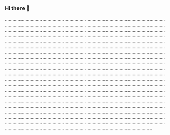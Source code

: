 ### Hi there 👋

..................................................................................................................................................................................................................................................................................................................................................................................................................................................................................................................................................................................................................................................................................................................................................................................................................................................................................................................................................................................................................................................................................................................................................................................................................................................................................................................................................................................................................................................................................................................................................................................................................................................................................................................................................................................................................................................................................................................................................................................................................................................................................................................................................................................................................................................................................................................................................................................................................................................................................................................................................................................................................................................................................................